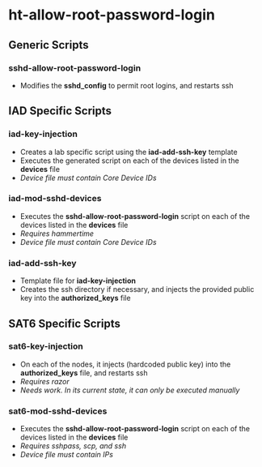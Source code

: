 # ht-allow-root-password-login

## Generic Scripts
### sshd-allow-root-password-login
- Modifies the **sshd_config** to permit root logins, and restarts ssh

## IAD Specific Scripts
### iad-key-injection
- Creates a lab specific script using the **iad-add-ssh-key** template
- Executes the generated script on each of the devices listed in the **devices** file
- *Device file must contain Core Device IDs*

### iad-mod-sshd-devices
- Executes the **sshd-allow-root-password-login** script on each of the devices listed in the **devices** file
- *Requires hammertime*
- *Device file must contain Core Device IDs*

### iad-add-ssh-key
- Template file for **iad-key-injection**
- Creates the ssh directory if necessary, and injects the provided public key into the **authorized_keys** file

## SAT6 Specific Scripts

### sat6-key-injection
- On each of the nodes, it injects (hardcoded public key) into the **authorized_keys** file, and restarts ssh
- *Requires razor*
- *Needs work. In its current state, it can only be executed manually*

### sat6-mod-sshd-devices
- Executes the **sshd-allow-root-password-login** script on each of the devices listed in the **devices** file
- *Requires sshpass, scp, and ssh*
- *Device file must contain IPs*
